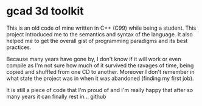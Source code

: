 # gcad 3d toolkit
This is an old code of mine written in C++ (C99) while being a student. This project introduced me to the semantics and syntax of the language. It also helped me to get the overall gist of programming paradigms and its best practices. 

Because many years have gone by, I don't know if it will work or even compile as I'm not sure how much of it survived the ravages of time, being copied and shuffled from one CD to another. Moreover I don't remember in what state the project was in when it was abandoned (finding my first job).

It is still a piece of code that I'm proud of and I'm really happy that after so many years it can finally rest in... github
